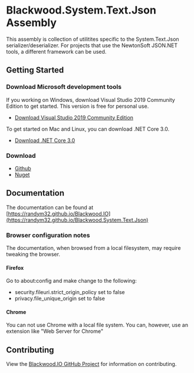 # Blackwood.System.Text.Json Assembly

This assembly is collection of utilitites specific to the System.Text.Json
serializer/deserializer.  For projects that use the NewtonSoft JSON.NET tools,
a different framework can be used.


## Getting Started

### Download Microsoft development tools

If you working on Windows, download Visual Studio 2019 Community Edition to get started.  This version is free for personal use.
* [Download Visual Studio 2019 Community Edition](https://visualstudio.microsoft.com/thank-you-downloading-visual-studio/?sku=Community)

To get started on Mac and Linux, you can download .NET Core 3.0.  
* [Download .NET Core 3.0](https://dotnet.microsoft.com/download/dotnet-core/3.0)


### Download
* [Github](https://github.com/randym32/Blackwood.System.Text.Json)
* [Nuget](https://www.nuget.org/packages/Blackwood.System.Text.Json/)


## Documentation
The documentation can be found at [https://randym32.github.io/Blackwood.IO](https://randym32.github.io/Blackwood.System.Text.Json)

### Browser configuration notes
The documentation, when browsed from a local filesystem, may require tweaking
the browser.

#### Firefox
Go to about:config and make change to the following:
* security.fileuri.strict_origin_policy set to false
* privacy.file_unique_origin  set to false

#### Chrome
You can not use Chrome with a local file system.  You can, however, use an extension
like "Web Server for Chrome"

## Contributing
View the [Blackwood.IO GitHub Project](https://github.com/randym32/Blackwood.System.Text.Json)
for information on contributing.

